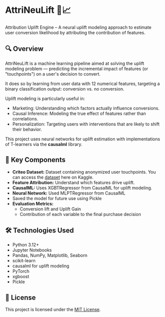 # AttriNeuLift 🧠📈
Attribution Uplift Engine – A neural uplift modeling approach to estimate user conversion likelihood by attributing the contribution of features.

## 🔍 Overview
AttriNeuLift is a machine learning pipeline aimed at solving the uplift modeling problem — predicting the incremental impact of features (or "touchpoints") on a user's decision to convert.

It does so by learning from user data with 12 numerical features, targeting a binary classification output: conversion vs. no conversion.

Uplift modeling is particularly useful in:

- Marketing: Understanding which factors actually influence conversions.
- Causal Inference: Modeling the true effect of features rather than correlations.
- Personalization: Targeting users with interventions that are likely to shift their behavior.

This project uses neural networks for uplift estimation with implementations of T-learners via the **causalml** library.

## 🧪 Key Components

- **Criteo Dataset:** Dataset containing anonymized user touchpoints. You can access the [dataset](https://www.kaggle.com/datasets/arashnic/uplift-modeling) here on Kaggle.
- **Feature Attribution:** Understand which features drive uplift.
- **CausalML:** Uses XGBTRegressor from CausalML for uplift modeling.
- **Neural Network:** Used MLPTRegressor from CausalML
- Saved the model for future use using Pickle
- **Evaluation Metrics:**
  * Conversion lift and Uplift Gain
  * Contribution of each variable to the final purchase decision

## 🛠 Technologies Used
- Python 3.12+
- Jupyter Notebooks
- Pandas, NumPy, Matplotlib, Seaborn
- scikit-learn
- causalml for uplift modeling
- PyTorch
- xgboost
- Pickle

## 📄 License
This project is licensed under the [MIT License](LICENSE).